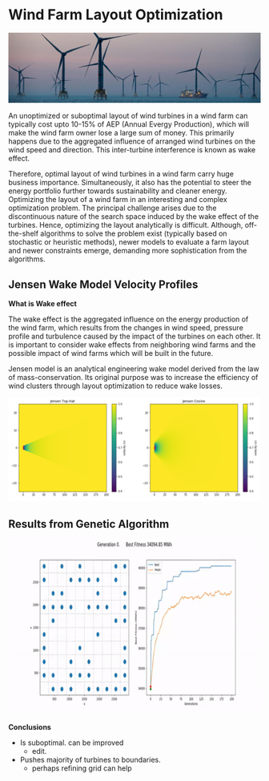 # Wind Farm Layout Optimization

![offshore-wind](/Images/offshore-wind.jpg)

An unoptimized or suboptimal layout of wind turbines in a wind farm can typically cost upto 10-15% of AEP (Annual Evergy Production), which will make the wind farm owner lose a large sum of money. This primarily happens due to the aggregated influence of arranged wind turbines on the wind speed and direction. This inter-turbine interference is known as wake effect.

Therefore, optimal layout of wind turbines in a wind farm carry huge business importance. Simultaneously, it also has the potential to steer the energy portfolio further towards sustainability and cleaner energy. Optimizing the layout of a wind farm in an interesting and complex optimization problem. The principal challenge arises due to the discontinuous nature of the search space induced by the wake effect of the turbines. Hence, optimizing the layout analytically is difficult. Although, off-the-shelf algorithms to solve the problem exist (typically based on stochastic or heuristic methods), newer models to evaluate a farm layout and newer constraints emerge, demanding more sophistication from the algorithms.

## Jensen Wake Model Velocity Profiles

**What is Wake effect**

 The wake effect is the aggregated influence on the energy production of the wind farm, which results from the changes in wind speed, pressure profile and turbulence caused by the impact of the turbines on each other. It is important to consider wake effects from neighboring wind farms and the possible impact of wind farms which will  be built in the future.

Jensen model is an analytical engineering wake model derived from the law of mass-conservation. Its original purpose was to increase the efficiency of wind clusters through layout optimization to reduce wake losses.

![velocity-profiles](/Images/velocity-profiles.PNG)

## Results from Genetic Algorithm

<img src="solution.gif" alt="solution" width="1400" height="350"  />

**Conclusions**

- Is suboptimal. can be improved
  - edit.
- Pushes majority of turbines to boundaries. 
  - perhaps refining grid can help

